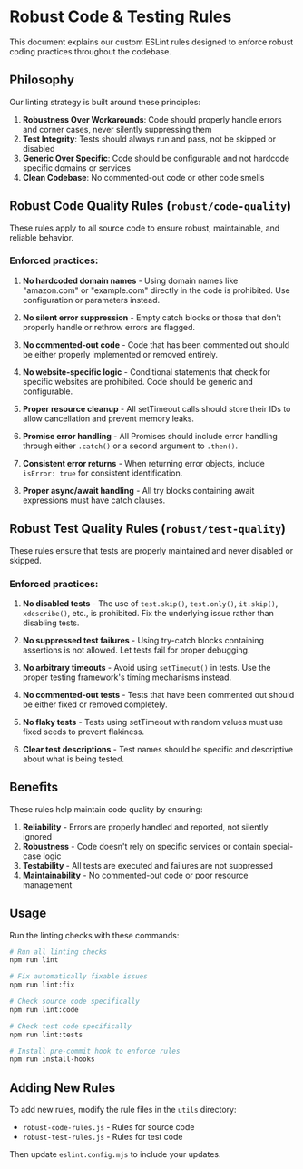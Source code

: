 # Robust Code & Testing Rules

This document explains our custom ESLint rules designed to enforce robust coding practices throughout the codebase.

## Philosophy

Our linting strategy is built around these principles:

1. **Robustness Over Workarounds**: Code should properly handle errors and corner cases, never silently suppressing them
2. **Test Integrity**: Tests should always run and pass, not be skipped or disabled
3. **Generic Over Specific**: Code should be configurable and not hardcode specific domains or services
4. **Clean Codebase**: No commented-out code or other code smells

## Robust Code Quality Rules (`robust/code-quality`)

These rules apply to all source code to ensure robust, maintainable, and reliable behavior.

### Enforced practices:

1. **No hardcoded domain names** - Using domain names like "amazon.com" or "example.com" directly in the code is prohibited. Use configuration or parameters instead.

2. **No silent error suppression** - Empty catch blocks or those that don't properly handle or rethrow errors are flagged.

3. **No commented-out code** - Code that has been commented out should be either properly implemented or removed entirely.

4. **No website-specific logic** - Conditional statements that check for specific websites are prohibited. Code should be generic and configurable.

5. **Proper resource cleanup** - All setTimeout calls should store their IDs to allow cancellation and prevent memory leaks.

6. **Promise error handling** - All Promises should include error handling through either `.catch()` or a second argument to `.then()`.

7. **Consistent error returns** - When returning error objects, include `isError: true` for consistent identification.

8. **Proper async/await handling** - All try blocks containing await expressions must have catch clauses.

## Robust Test Quality Rules (`robust/test-quality`)

These rules ensure that tests are properly maintained and never disabled or skipped.

### Enforced practices:

1. **No disabled tests** - The use of `test.skip()`, `test.only()`, `it.skip()`, `xdescribe()`, etc., is prohibited. Fix the underlying issue rather than disabling tests.

2. **No suppressed test failures** - Using try-catch blocks containing assertions is not allowed. Let tests fail for proper debugging.

3. **No arbitrary timeouts** - Avoid using `setTimeout()` in tests. Use the proper testing framework's timing mechanisms instead.

4. **No commented-out tests** - Tests that have been commented out should be either fixed or removed completely.

5. **No flaky tests** - Tests using setTimeout with random values must use fixed seeds to prevent flakiness.

6. **Clear test descriptions** - Test names should be specific and descriptive about what is being tested.

## Benefits

These rules help maintain code quality by ensuring:

1. **Reliability** - Errors are properly handled and reported, not silently ignored
2. **Robustness** - Code doesn't rely on specific services or contain special-case logic
3. **Testability** - All tests are executed and failures are not suppressed
4. **Maintainability** - No commented-out code or poor resource management

## Usage

Run the linting checks with these commands:

```bash
# Run all linting checks
npm run lint

# Fix automatically fixable issues
npm run lint:fix

# Check source code specifically
npm run lint:code

# Check test code specifically
npm run lint:tests

# Install pre-commit hook to enforce rules
npm run install-hooks
```

## Adding New Rules

To add new rules, modify the rule files in the `utils` directory:

- `robust-code-rules.js` - Rules for source code
- `robust-test-rules.js` - Rules for test code

Then update `eslint.config.mjs` to include your updates.
